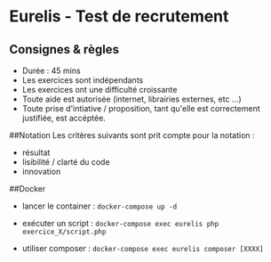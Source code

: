 # Eurelis - Test de recrutement #

## Consignes & règles 

- Durée : 45 mins
- Les exercices sont indépendants
- Les exercices ont une difficulté croissante 
- Toute aide est autorisée (internet, librairies externes, etc ...)
- Toute prise d'intiative / proposition, tant qu'elle est correctement justifiée, est accéptée. 

##Notation
Les critères suivants sont prit compte pour la notation :
- résultat
- lisibilité / clarté du code
- innovation 

##Docker
- lancer le container :
```docker-compose up -d```

- exécuter un script : 
```docker-compose exec eurelis php exercice_X/script.php```

- utiliser composer :
```docker-compose exec eurelis composer [XXXX] ```

